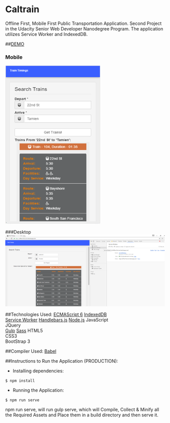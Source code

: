 # Caltrain 
Offline First, Mobile First Public Transportation Application. Second Project in the Udacity Senior Web Developer Nanodegree Program.
The application utilizes Service Worker and IndexedDB.

##[DEMO](https://offline-first-amr.herokuapp.com)  

### Mobile  
<img src="https://github.com/arjunmitrareddy/Udacity_Senior_Web_Dev_Project2/blob/master/public/imgs/mobile.png" width="300" height="500" />

###Desktop
![image](https://github.com/arjunmitrareddy/Udacity_Senior_Web_Dev_Project2/blob/master/public/imgs/desktop.png)

##Technologies Used:
[ECMAScript 6](http://es6-features.org/)
[IndexedDB](https://developer.mozilla.org/en/docs/Web/API/IndexedDB_API)  
[Service Worker](https://developer.mozilla.org/en-US/docs/Web/API/Service_Worker_API)
[Handlebars.js](http://handlebarsjs.com/)
[Node.js](https://nodejs.org/en/)
JavaScript  
JQuery  
[Gulp](http://gulpjs.com/)
[Sass](http://sass-lang.com/)
HTML5  
CSS3  
BootStrap 3  

##Compiler Used:
[Babel](https://babeljs.io/)

##Instructions to Run the Application (PRODUCTION):
- Installing dependencies:
```{r, engine='bash', count_lines}
$ npm install
```

- Running the Application:
```{r, engine='bash', count_lines}
$ npm run serve
```
npm run serve, will run gulp serve, which will Compile, Collect & Minify all the Required Assets and Place them in a build directory and then serve it.


